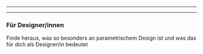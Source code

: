 ***

***

### Für Designer/innen

Finde heraus, was so besonders an parametrischem Design ist und was das für dich als Designer/in bedeutet
